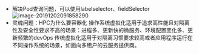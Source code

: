 * 解决Pod查询问题，可以使用labelselector、fieldSelector
  ![image-20191202091858290](D:\sysu\git\Note\daily\image-20191202091858290.png)
* 灵魂问题：HPC为什么要容器化
  操作系统虚拟化适用于追求高性能且对隔离性及安全性要求不高的场景：进程多、更新快的微服务、环境配置变化多、更新频繁的devOps
  传统虚拟化适用于对隔离习惯要求较高或者应用程序运行在不同操作系统的场景，如面向多租户的云服务提供商。
